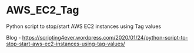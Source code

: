 # AWS_EC2_Tag
Python script to stop/start AWS EC2 instances using Tag values

Blog - https://scripting4ever.wordpress.com/2020/01/24/python-script-to-stop-start-aws-ec2-instances-using-tag-values/
